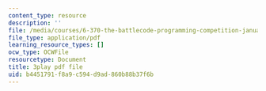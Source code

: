 ```yaml
---
content_type: resource
description: ''
file: /media/courses/6-370-the-battlecode-programming-competition-january-iap-2013/b4451791f8a9c594d9ad860b88b37f6b_3j3Odfpvhrs.pdf
file_type: application/pdf
learning_resource_types: []
ocw_type: OCWFile
resourcetype: Document
title: 3play pdf file
uid: b4451791-f8a9-c594-d9ad-860b88b37f6b
---
```

